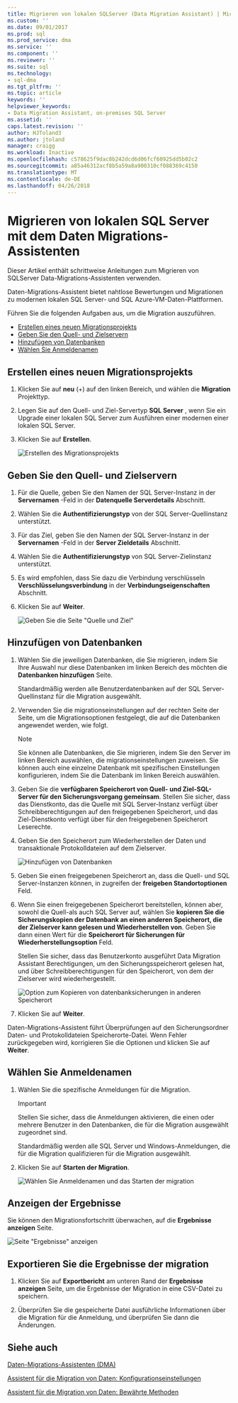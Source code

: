 ```yaml
---
title: Migrieren von lokalen SQLServer (Data Migration Assistant) | Microsoft Docs
ms.custom: ''
ms.date: 09/01/2017
ms.prod: sql
ms.prod_service: dma
ms.service: ''
ms.component: ''
ms.reviewer: ''
ms.suite: sql
ms.technology:
- sql-dma
ms.tgt_pltfrm: ''
ms.topic: article
keywords: ''
helpviewer_keywords:
- Data Migration Assistant, on-premises SQL Server
ms.assetid: ''
caps.latest.revision: ''
author: HJToland3
ms.author: jtoland
manager: craigg
ms.workload: Inactive
ms.openlocfilehash: c578625f9dac8b242dcd6d06fcf60925dd5b02c2
ms.sourcegitcommit: a85a46312acf8b5a59a8a900310cf088369c4150
ms.translationtype: MT
ms.contentlocale: de-DE
ms.lasthandoff: 04/26/2018
---
```

# <a name="migrate-on-premises-sql-server-using-data-migration-assistant"></a>Migrieren von lokalen SQL Server mit dem Daten Migrations-Assistenten

Dieser Artikel enthält schrittweise Anleitungen zum Migrieren von SQLServer Data-Migrations-Assistenten verwenden.

Daten-Migrations-Assistent bietet nahtlose Bewertungen und Migrationen zu modernen lokalen SQL Server- und SQL Azure-VM-Daten-Plattformen.  

Führen Sie die folgenden Aufgaben aus, um die Migration auszuführen.

- [Erstellen eines neuen Migrationsprojekts](#create-a-new-migration-project)
- [Geben Sie den Quell- und Zielservern](#specify-source-and-target)
- [Hinzufügen von Datenbanken](#add-databases)
- [Wählen Sie Anmeldenamen](#select-logins)

## <a name="create-a-new-migration-project"></a>Erstellen eines neuen Migrationsprojekts

1. Klicken Sie auf **neu** (+) auf den linken Bereich, und wählen die **Migration** Projekttyp.

1. Legen Sie auf den Quell- und Ziel-Servertyp **SQL Server** , wenn Sie ein Upgrade einer lokalen SQL Server zum Ausführen einer modernen einer lokalen SQL Server.

1. Klicken Sie auf **Erstellen**.

   ![Erstellen des Migrationsprojekts](../dma/media/NewCreate.png)

## <a name="specify-the-source-and-target"></a>Geben Sie den Quell- und Zielservern

1. Für die Quelle, geben Sie den Namen der SQL Server-Instanz in der **Servernamen** -Feld in der **Datenquelle Serverdetails** Abschnitt. 

1. Wählen Sie die **Authentifizierungstyp** von der SQL Server-Quellinstanz unterstützt.

1. Für das Ziel, geben Sie den Namen der SQL Server-Instanz in der **Servernamen** -Feld in der **Server Zieldetails** Abschnitt. 

1. Wählen Sie die **Authentifizierungstyp** von SQL Server-Zielinstanz unterstützt.

1. Es wird empfohlen, dass Sie dazu die Verbindung verschlüsseln **Verschlüsselungsverbindung** in der **Verbindungseigenschaften** Abschnitt.

1. Klicken Sie auf **Weiter**.

   ![Geben Sie die Seite "Quelle und Ziel"](../dma/media/SourceTarget.png)

## <a name="add-databases"></a>Hinzufügen von Datenbanken

1. Wählen Sie die jeweiligen Datenbanken, die Sie migrieren, indem Sie Ihre Auswahl nur diese Datenbanken im linken Bereich des möchten die **Datenbanken hinzufügen** Seite.

   Standardmäßig werden alle Benutzerdatenbanken auf der SQL Server-Quellinstanz für die Migration ausgewählt.

1. Verwenden Sie die migrationseinstellungen auf der rechten Seite der Seite, um die Migrationsoptionen festgelegt, die auf die Datenbanken angewendet werden, wie folgt.

   > [!NOTE]
   > Sie können alle Datenbanken, die Sie migrieren, indem Sie den Server im linken Bereich auswählen, die migrationseinstellungen zuweisen. Sie können auch eine einzelne Datenbank mit spezifischen Einstellungen konfigurieren, indem Sie die Datenbank im linken Bereich auswählen.


 1. Geben Sie die **verfügbaren Speicherort von Quell- und Ziel-SQL-Server für den Sicherungsvorgang gemeinsam**. Stellen Sie sicher, dass das Dienstkonto, das die Quelle mit SQL Server-Instanz verfügt über Schreibberechtigungen auf den freigegebenen Speicherort, und das Ziel-Dienstkonto verfügt über für den freigegebenen Speicherort Leserechte.

 1. Geben Sie den Speicherort zum Wiederherstellen der Daten und transaktionale Protokolldateien auf dem Zielserver.

    ![Hinzufügen von Datenbanken](../dma/media/AddDatabases.png)

1. Geben Sie einen freigegebenen Speicherort an, dass die Quell- und SQL Server-Instanzen können, in zugreifen der **freigeben Standortoptionen** Feld.

1. Wenn Sie einen freigegebenen Speicherort bereitstellen, können aber, sowohl die Quell-als auch SQL Server auf, wählen Sie **kopieren Sie die Sicherungskopien der Datenbank an einen anderen Speicherort, die der Zielserver kann gelesen und Wiederherstellen von**. Geben Sie dann einen Wert für die **Speicherort für Sicherungen für Wiederherstellungsoption** Feld. 

   Stellen Sie sicher, dass das Benutzerkonto ausgeführt Data Migration Assistant Berechtigungen, um den Sicherungsspeicherort gelesen hat, und über Schreibberechtigungen für den Speicherort, von dem der Zielserver wird wiederhergestellt.

   ![Option zum Kopieren von datenbanksicherungen in anderen Speicherort](../dma/media/CopyDatabaseDifferentLocation.png)

1. Klicken Sie auf **Weiter**.

Daten-Migrations-Assistent führt Überprüfungen auf den Sicherungsordner Daten- und Protokolldateien Speicherorte-Datei. Wenn Fehler zurückgegeben wird, korrigieren Sie die Optionen und klicken Sie auf **Weiter**.

## <a name="select-logins"></a>Wählen Sie Anmeldenamen

1. Wählen Sie die spezifische Anmeldungen für die Migration.

   > [!IMPORTANT]
   > Stellen Sie sicher, dass die Anmeldungen aktivieren, die einen oder mehrere Benutzer in den Datenbanken, die für die Migration ausgewählt zugeordnet sind.   

   Standardmäßig werden alle SQL Server und Windows-Anmeldungen, die für die Migration qualifizieren für die Migration ausgewählt.

1. Klicken Sie auf **Starten der Migration**.

   ![Wählen Sie Anmeldenamen und das Starten der migration](../dma/media/SelectLogins.png)

## <a name="view-results"></a>Anzeigen der Ergebnisse

Sie können den Migrationsfortschritt überwachen, auf die **Ergebnisse anzeigen** Seite.

![Seite "Ergebnisse" anzeigen](../dma/media/ViewResults.png)

## <a name="export-migration-results"></a>Exportieren Sie die Ergebnisse der migration

1. Klicken Sie auf **Exportbericht** am unteren Rand der **Ergebnisse anzeigen** Seite, um die Ergebnisse der Migration in eine CSV-Datei zu speichern.

1. Überprüfen Sie die gespeicherte Datei ausführliche Informationen über die Migration für die Anmeldung, und überprüfen Sie dann die Änderungen.

## <a name="see-also"></a>Siehe auch

[Daten-Migrations-Assistenten (DMA)](../dma/dma-overview.md)

[Assistent für die Migration von Daten: Konfigurationseinstellungen](../dma/dma-configurationsettings.md)

[Assistent für die Migration von Daten: Bewährte Methoden](../dma/dma-bestpractices.md)
